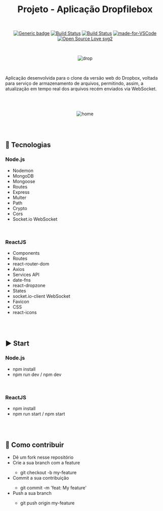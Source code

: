 <div align="center"> 

# Projeto - Aplicação Dropfilebox

</div>

<br>

<div align="center">

[![Generic badge](https://img.shields.io/badge/Made%20by-Renan%20Borba-purple.svg)](https://shields.io/) [![Build Status](https://img.shields.io/github/stars/RenanBorba/dropfilebox.svg)](https://github.com/RenanBorba/dropfilebox) [![Build Status](https://img.shields.io/github/forks/RenanBorba/dropfilebox.svg)](https://github.com/RenanBorba/dropfilebox) [![made-for-VSCode](https://img.shields.io/badge/Made%20for-VSCode-1f425f.svg)](https://code.visualstudio.com/) [![Open Source Love svg2](https://badges.frapsoft.com/os/v2/open-source.svg?v=103)](https://github.com/ellerbrock/open-source-badges/)

<br>

![drop](https://user-images.githubusercontent.com/48495838/85909084-7dddaa80-b7ee-11ea-85c2-ea161254e469.png)

</div>

<br>

Aplicação desenvolvida para o clone da versão web do Dropbox, voltada para serviço de armazenamento de arquivos, permitindo, assim, a atualização em tempo real dos arquivos recém enviados via WebSocket.

<br><br>

<div align="center">

![home](https://user-images.githubusercontent.com/48495838/127920235-032e62b8-b67f-4456-9043-cbd216def7a6.png)

</div>

<br><br>

## :rocket: Tecnologias
### Node.js
<ul>
  <li>Nodemon</li>
  <li>MongoDB</li>
  <li>Mongoose</li>
  <li>Routes</li>
  <li>Express</li>
  <li>Multer</li>
  <li>Path</li>
  <li>Crypto</li>
  <li>Cors</li>
  <li>Socket.io WebSocket</li>
</ul>

<br>

### ReactJS
<ul>
  <li>Components</li>
  <li>Routes</li>
  <li>react-router-dom</li>
  <li>Axios</li>
  <li>Services API</li>
  <li>date-fns</li>
  <li>react-dropzone</li>
  <li>States</li>
  <li>socket.io-client WebSocket</li>
  <li>Favicon</li>
  <li>CSS</li>
  <li>react-icons</li>
</ul>

<br><br>

## :arrow_forward: Start
### Node.js
<ul>
  <li>npm install</li>
  <li>npm run dev / npm dev</li>
</ul>

<br>

### ReactJS
<ul>
  <li>npm install</li>
  <li>npm run start / npm start</li>
</ul>

<br><br>

## :punch: Como contribuir
<ul>
  <li>Dê um fork nesse repositório</li>
  <li>Crie a sua branch com a feature</li>
    <ul>
      <li>git checkout -b my-feature</li>
    </ul>
  <li>Commit a sua contribuição</li>
    <ul>
      <li>git commit -m 'feat: My feature'</li>
    </ul>
  <li>Push a sua branch</li>
    <ul>
      <li>git push origin my-feature</li>
    </ul>
</ul>
